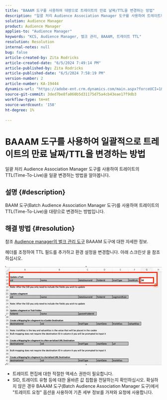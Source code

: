 ```yaml
---
title: "BAAAM 도구를 사용하여 대량으로 트레이트의 만료 날짜/TTL을 변경하는 방법"
description: "일괄 처리 Audience Association Manager 도구를 사용하여 트레이트의 TTL(Time-To-Live)을 일괄 변경하는 방법을 알아봅니다."
solution: Audience Manager
product: Audience Manager
applies-to: "Audience Manager"
keywords: "KCS, Audience Manager, 벌크 관리, BAAAM, 트레이트 TTL"
resolution: Resolution
internal-notes: null
bug: false
article-created-by: Zita Rodricks
article-created-date: "6/5/2024 7:49:14 PM"
article-published-by: Zita Rodricks
article-published-date: "6/5/2024 7:58:19 PM"
version-number: 2
article-number: KA-19444
dynamics-url: "https://adobe-ent.crm.dynamics.com/main.aspx?forceUCI=1&pagetype=entityrecord&etn=knowledgearticle&id=aa7d68ab-7423-ef11-840a-000d3a372703"
source-git-commit: 3ded7be8fa060b5d31175d75a4cb43eae17f9db3
workflow-type: tm+mt
source-wordcount: '158'
ht-degree: 1%

---
```


# BAAAM 도구를 사용하여 일괄적으로 트레이트의 만료 날짜/TTL을 변경하는 방법


일괄 처리 Audience Association Manager 도구를 사용하여 트레이트의 TTL(Time-To-Live)을 일괄 변경하는 방법을 알아봅니다.

## 설명 {#description}

BAAM 도구(Batch Audience Association Manager 도구)를 사용하여 트레이트의 TTL(Time-To-Live)을 대량으로 변경하는 방법입니다.

## 해결 방법 {#resolution}


참조 [Audience manager의 벌크 관리 도구](https://experienceleague.adobe.com/en/docs/audience-manager/user-guide/reference/bulk-management-tools/bulk-management-intro) BAAAM 도구에 대한 자세한 정보.

헤더를 조정하여 TTL 필드를 추가하고 환경 설정을 변경합니다. 아래 스크린샷 을 참조하십시오.

![](assets/4bbed5f6-20d0-ec11-a7b5-0022480a8753.png)



- 트레이트 편집에 대한 적절한 액세스 권한이 필요합니다.
- SID, 트레이트 유형 등에 대한 올바른 값 집합을 전달하는지 확인하십시오. 확실하지 않은 경우 BAAAM 도구(Batch Audience Association Manager 도구)에서 &quot;트레이트 요청&quot; 옵션을 사용하여 기존 세부 정보를 가져와 요청에 사용합니다.

